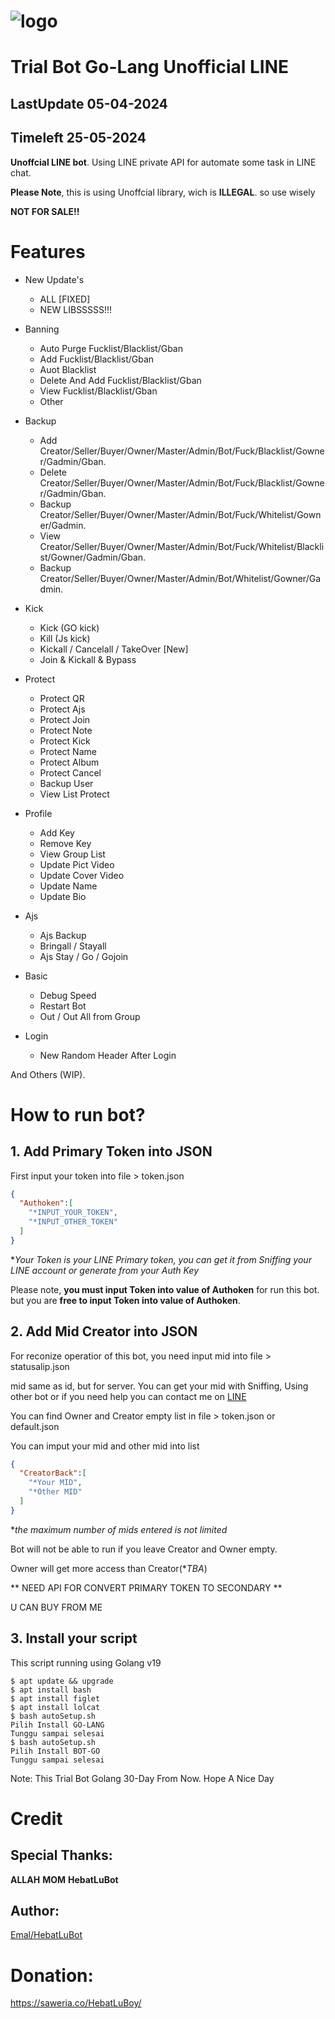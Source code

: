 # ![logo](https://i.ibb.co/MCZB694/hbtlogo.jpg)


# Trial Bot Go-Lang Unofficial LINE
## LastUpdate 05-04-2024
## Timeleft  25-05-2024


**Unoffcial LINE bot**. Using LINE private API for automate some task in LINE chat.

**Please Note**, this is using Unoffcial library, wich is **ILLEGAL**. so use wisely

**NOT FOR SALE!!**


# Features
- New Update's
  - ALL [FIXED]
  - NEW LIBSSSSS!!!
  
- Banning
  - Auto Purge Fucklist/Blacklist/Gban
  - Add Fucklist/Blacklist/Gban
  - Auot Blacklist
  - Delete And Add Fucklist/Blacklist/Gban
  - View Fucklist/Blacklist/Gban
  - Other

- Backup
  - Add Creator/Seller/Buyer/Owner/Master/Admin/Bot/Fuck/Blacklist/Gowner/Gadmin/Gban.
  - Delete Creator/Seller/Buyer/Owner/Master/Admin/Bot/Fuck/Blacklist/Gowner/Gadmin/Gban.
  - Backup Creator/Seller/Buyer/Owner/Master/Admin/Bot/Fuck/Whitelist/Gowner/Gadmin.
  - View Creator/Seller/Buyer/Owner/Master/Admin/Bot/Fuck/Whitelist/Blacklist/Gowner/Gadmin/Gban.
  - Backup Creator/Seller/Buyer/Owner/Master/Admin/Bot/Whitelist/Gowner/Gadmin.

- Kick
  - Kick (GO kick)
  - Kill (Js kick)
  - Kickall / Cancelall / TakeOver [New]
  - Join & Kickall & Bypass
 
- Protect
  - Protect QR
  - Protect Ajs
  - Protect Join 
  - Protect Note
  - Protect Kick
  - Protect Name
  - Protect Album
  - Protect Cancel
  - Backup User
  - View List Protect

- Profile
  - Add Key
  - Remove Key
  - View Group List
  - Update Pict Video
  - Update Cover Video
  - Update Name
  - Update Bio

- Ajs
  - Ajs Backup
  - Bringall / Stayall
  - Ajs Stay / Go / Gojoin

- Basic
  - Debug Speed
  - Restart Bot
  - Out / Out All from Group

- Login
  - New Random Header After Login

And Others (WIP).

# How to run bot?

## 1. Add Primary Token into JSON
First input your token into file > token.json
```JSON
{
  "Authoken":[
    "*INPUT_YOUR_TOKEN",
    "*INPUT_OTHER_TOKEN"
  ]
}
```
**Your Token is your LINE Primary token, you can get it from Sniffing your LINE account or generate from your Auth Key*

Please note, **you must input Token into value of Authoken** for run this bot. but you are **free to input Token into value of Authoken**.

## 2. Add Mid Creator into JSON
For reconize operatior of this bot, you need input mid into file > statusalip.json

mid same as id, but for server. You can get your mid with Sniffing, Using other bot or if you need help you can contact me on [LINE](https://line.me/ti/p/~fvkubitch_)

You can find Owner and Creator empty list in file > token.json or default.json

You can imput your mid and other mid into list
```JSON
{
  "CreatorBack":[
    "*Your MID",
    "*Other MID"
  ]
}
```
**the maximum number of mids entered is not limited*

Bot will not be able to run if you leave Creator and Owner empty.

Owner will get more access than Creator(**TBA*)

** NEED API FOR CONVERT PRIMARY TOKEN TO SECONDARY **

U CAN BUY FROM ME

## 3. Install your script
This script running using Golang v19
```SH
$ apt update && upgrade
$ apt install bash
$ apt install figlet
$ apt install lolcat
$ bash autoSetup.sh
Pilih Install GO-LANG
Tunggu sampai selesai
$ bash autoSetup.sh
Pilih Install BOT-GO
Tunggu sampai selesai
```
Note: This Trial Bot Golang 30-Day From Now.
Hope A Nice Day

# Credit

## Special Thanks:
**ALLAH**
**MOM**
**HebatLuBot**

## Author:
[Emal/HebatLuBot](https://HebatLuBot.site/HebatLuBoy.html)

# Donation:
https://saweria.co/HebatLuBoy/
